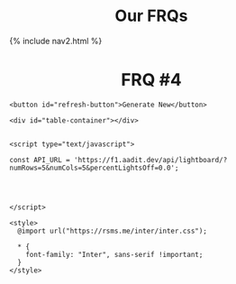 <br>
<br>
<h1 style ="text-align: center">Our FRQs</h1>

<div id="title">
{% include nav2.html %}
</div>

<html lang="en">
  <head>
    <meta charset="UTF-8" />
    <meta http-equiv="X-UA-Compatible" content="IE=edge" />
    <meta name="viewport" content="width=device-width, initial-scale=1.0" />
    <title>FRQ #4</title>
  </head>

  <body>
    <h1 style="text-align: center; font-size: 30px">
      FRQ
      <span style="font-weight: bold">#4</span>
    </h1>

    <button id="refresh-button">Generate New</button>

    <div id="table-container"></div>


    <script type="text/javascript">

    const API_URL = 'https://f1.aadit.dev/api/lightboard/?numRows=5&numCols=5&percentLightsOff=0.0';




    </script>

    <style>
      @import url("https://rsms.me/inter/inter.css");

      * {
        font-family: "Inter", sans-serif !important;
      }
    </style>
  </body>
</html>
